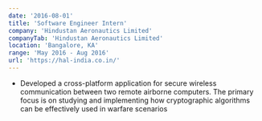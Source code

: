 ```yaml
---
date: '2016-08-01'
title: 'Software Engineer Intern'
company: 'Hindustan Aeronautics Limited'
companyTab: 'Hindustan Aeronautics Limited'
location: 'Bangalore, KA'
range: 'May 2016 - Aug 2016'
url: 'https://hal-india.co.in/'
---
```


- Developed a cross-platform application for secure wireless communication between two remote airborne computers. The primary focus is on studying and implementing how cryptographic algorithms can be effectively used in warfare scenarios
